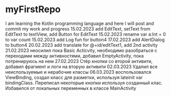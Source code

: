 # myFirstRepo
I am learning the Kotlin programming language and here I will post and commit my work and progress
15.02.2023 add EditText, setText from EditText to textView, add Button for EditText
15.02.2023 rename var a:Int = 0 to var count
15.02.2023 add Log fun for button4
17.02.2023 add AlertDialog to button4
20.02.2023 add translate for @+id/editText1, add 2nd activity
21.02.2023 неосилил пока Basic Acticvity, необходимо разобраться с переходами между активностями, добавил EmptyActivity, пока потренируюсь на нем
27.02.2023 Стёр кнопки со второй активити, добавил фрагмент и логи на вторую активити
02.03.2023 Удалил все неиспользуемые и нерабочие классы
06.03.2023 воспользовался ViewBinding, создал класс для разметки, используя lateinit var bindingClass. Переписал некоторые кнопки используя созданный клас. Избавился от локальных переменных в классе MainActivity
